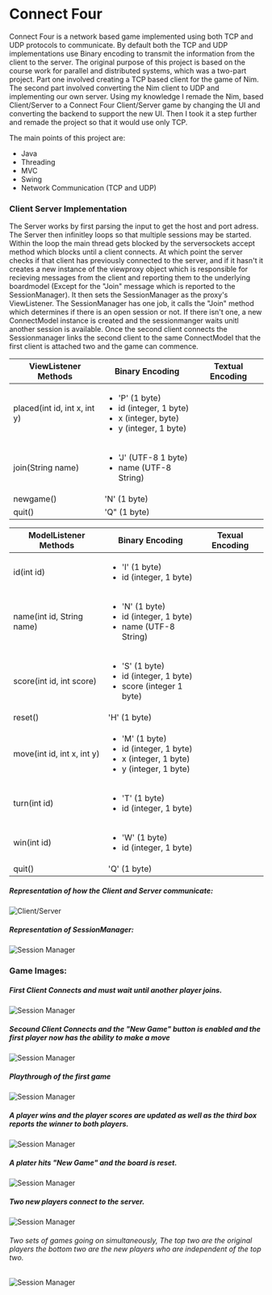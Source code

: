 # Connect Four

Connect Four is a network based game implemented using both TCP and UDP protocols to communicate.
By default both the TCP and UDP implementations use Binary encoding to transmit the information from the client to the server. The original purpose of this project is based on the course work for parallel and distributed systems, which was a two-part project. Part one involved creating a TCP based client for the game of Nim. The second part involved converting the Nim client to UDP and implementing our own server. Using my knowledge I remade the Nim, based Client/Server to a Connect Four Client/Server game by changing the UI and converting the backend to support the new UI. Then I took it a step further and remade the project so that it would use only TCP.

The main points of this project are:
- Java
- Threading
- MVC
- Swing
- Network Communication (TCP and UDP)


### Client Server Implementation

The Server works by first parsing the input to get the host and port adress.
The Server then infinitley loops so that multiple sessions may be started.
Within the loop the main thread gets blocked by the serversockets accept method which blocks until a client connects.
At which point the server checks if that client has previously connected to the server, and if it hasn't it creates a new instance of the
viewproxy object which is responsible for recieving messages from the client and reporting them to the underlying boardmodel (Except for the "Join" message which is reported to the SessionManager).
It then sets the SessionManager as the proxy's ViewListener. The SessionManager has one job, it calls the "Join" method which determines if there is an open session or not. If there isn't one, a new ConnectModel instance is created and the sessionmanger waits unitl another session is available. Once the second client connects the Sessionmanager links the second client to the same ConnectModel that the first client is attached two and the game can commence.

|	ViewListener Methods	|	Binary Encoding		|	Textual Encoding	|
|-------------------------------|-------------------------------|-------------------------------|
| placed(int id, int x, int y)  | <ul> <li>'P' (1 byte)</li><li> id (integer, 1 byte)</li><li> x (integer, byte)</li><li> y (integer, 1 byte)</li></ul> | 		|
|	join(String name)	|	<ul> <li>'J' (UTF-8 1 byte)</li><li> name (UTF-8 String) </li></ul>		|		|
| 	newgame()										|	'N' (1 byte)									|																|
| 	quit()											|	'Q" (1 byte)									|																|


|	ModelListener Methods	|	Binary Encoding		|	Texual Encoding		|
|-------------------------------|-------------------------------|-------------------------------|
|	id(int id)										| <ul> <li>'I' (1 byte)</li><li> id (integer, 1 byte)</li></ul>																																		|							|
|	name(int id, String name)			| <ul> <li> 'N' (1 byte)</li><li> id (integer, 1 byte)</li><li> name (UTF-8 String)</li> </ul>						     									 	|				      |
|	score(int id, int score)			| <ul> <li> 'S' (1 byte) </li><li> id (integer, 1 byte)</li><li> score (integer 1 byte)</li> </ul>																|							|
|	reset()												| 	'H' (1 byte)								|																|
|	move(int id, int x, int y)		| <ul> <li> 'M' (1 byte) </li><li> id (integer, 1 byte) </li><li> x (integer, 1 byte) </li><li> y (integer, 1 byte) </li></ul>		|							|
|	turn(int id)									| <ul>	<li> 'T' (1 byte) </li><li> id (integer, 1 byte) </li></ul>																																|				      |
|	win(int id)										| <ul> <li> 'W'	(1 byte) </li><li> id (integer, 1 byte) </li></ul>																																|							|
|	quit()												| 'Q' (1 byte)									|																|


##### Representation of how the Client and Server communicate:

![Client/Server](https://raw.githubusercontent.com/michaelrinos/Connect-Fout-Client-Server/master/Images/ClSe.png)

##### Representation of SessionManager:

![Session Manager](https://raw.githubusercontent.com/michaelrinos/Connect-Fout-Client-Server/master/Images/SessionManager.png)

### Game Images:

##### First Client Connects and must wait until another player joins.
![Session Manager](https://raw.githubusercontent.com/michaelrinos/Connect-Fout-Client-Server/master/Images/FirstConnect.png)

##### Secound Client Connects and the "New Game" button is enabled and the first player now has the ability to make a move
![Session Manager](https://raw.githubusercontent.com/michaelrinos/Connect-Fout-Client-Server/master/Images/SecoundConnect.png)

##### Playthrough of the first game
![Session Manager](https://raw.githubusercontent.com/michaelrinos/Connect-Fout-Client-Server/master/Images/FirstMove.png)

##### A player wins and the player scores are updated as well as the third box reports the winner to both players.
![Session Manager](https://raw.githubusercontent.com/michaelrinos/Connect-Fout-Client-Server/master/Images/FirstWin.png)

##### A plater hits "New Game" and the board is reset.
![Session Manager](https://raw.githubusercontent.com/michaelrinos/Connect-Fout-Client-Server/master/Images/Reset.png)

##### Two new players connect to the server.
![Session Manager](https://raw.githubusercontent.com/michaelrinos/Connect-Fout-Client-Server/master/Images/TwoGames.png)

###### Two sets of games going on simultaneously, The top two are the original players the bottom two are the new players who are independent of the top two.
![Session Manager](https://raw.githubusercontent.com/michaelrinos/Connect-Fout-Client-Server/master/Images/Moves.png)
